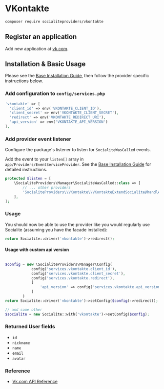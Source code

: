 # VKontakte

```bash
composer require socialiteproviders/vkontakte
```

## Register an application 

Add new application at [vk.com](https://vk.com/editapp?act=create).

## Installation & Basic Usage

Please see the [Base Installation Guide](https://socialiteproviders.com/usage/), then follow the provider specific instructions below.

### Add configuration to `config/services.php`

```php
'vkontakte' => [    
  'client_id' => env('VKONTAKTE_CLIENT_ID'),  
  'client_secret' => env('VKONTAKTE_CLIENT_SECRET'),  
  'redirect' => env('VKONTAKTE_REDIRECT_URI'),
  'api_version' => env('VKONTAKTE_API_VERSION')
],
```

### Add provider event listener

Configure the package's listener to listen for `SocialiteWasCalled` events.

Add the event to your `listen[]` array in `app/Providers/EventServiceProvider`. See the [Base Installation Guide](https://socialiteproviders.com/usage/) for detailed instructions.

```php
protected $listen = [
    \SocialiteProviders\Manager\SocialiteWasCalled::class => [
        // ... other providers
        'SocialiteProviders\\VKontakte\\VKontakteExtendSocialite@handle',
    ],
];
```

### Usage

You should now be able to use the provider like you would regularly use Socialite (assuming you have the facade installed):

```php
return Socialite::driver('vkontakte')->redirect();
```

#### Usage with custom api version

```php

$config = new \SocialiteProviders\Manager\Config(
            config('services.vkontakte.client_id'),
            config('services.vkontakte.client_secret'),
            config('services.vkontakte.redirect'),
            [
                'api_version' => config('services.vkontakte.api_version'),
            ]
        )
return Socialite::driver('vkontakte')->setConfig($config)->redirect();

// and some other
$socialite = new Socialite::with('vkontakte')->setConfig($config);
```

### Returned User fields

- ``id``
- ``nickname``
- ``name``
- ``email``
- ``avatar``

### Reference

- [Vk.com API Reference](https://vk.com/dev/methods)
